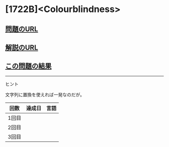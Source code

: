 # \[1722B\]\<Colourblindness\>

## [問題のURL](https://codeforces.com/problemset/problem/1722/B)

## [解説のURL](https://codeforces.com/blog/entry/106478)

## [この問題の結果](https://codeforces.com/contest/1722/status/B)

---

ヒント

文字列に置換を使えれば一発なのだが。

| 回数 | 達成日 | 言語 |
| --- | ----- | ---- |
| 1回目 |  |   |
| 2回目 |  |   |
| 3回目 |  |   |
